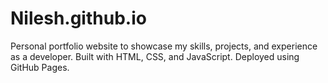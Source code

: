 # Nilesh.github.io
Personal portfolio website to showcase my skills, projects, and experience as a developer. Built with HTML, CSS, and JavaScript. Deployed using GitHub Pages.
